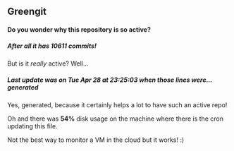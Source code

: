 ## Greengit

#### Do you wonder why this repository is so active?

##### After all it has 10611 commits!

But is it *really* active? Well...

##### Last update was on Tue Apr 28 at 23:25:03 when those lines were... generated

Yes, generated, because it certainly helps a lot to have such an active repo!

Oh and there was **54%** disk usage on the machine
where there is the cron updating this file.

Not the best way to monitor a VM in the cloud but it works! :)

